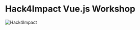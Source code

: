# Hack4Impact Vue.js Workshop

![Hack4Impact](https://uiuc.hack4impact.org/static/images/colored-logo.png)
